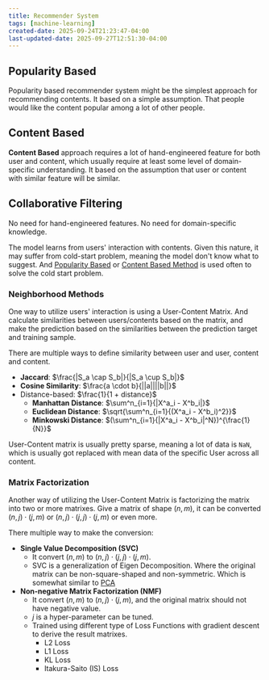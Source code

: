 ```yaml
---
title: Recommender System
tags: [machine-learning]
created-date: 2025-09-24T21:23:47-04:00
last-updated-date: 2025-09-27T12:51:30-04:00
---
```


## Popularity Based

Popularity based recommender system might be the simplest approach for recommending contents. It based on a simple assumption. That people would like the content popular among a lot of other people.

## Content Based

**Content Based** approach requires a lot of hand-engineered feature for both user and content, which usually require at least some level of domain-specific understanding. It based on the assumption that user or content with similar feature will be similar.

## Collaborative Filtering

No need for hand-engineered features. No need for domain-specific knowledge.

The model learns from users' interaction with contents. Given this nature, it may suffer from cold-start problem, meaning the model don't know what to suggest. And [Popularity Based](#Popularity%20Based) or [Content Based Method](#Content%20Based) is used often to solve the cold start problem.

### Neighborhood Methods

One way to utilize users' interaction is using a User-Content Matrix. And calculate similarities between users/contents based on the matrix, and make the prediction based on the similarities between the prediction target and training sample.

There are multiple ways to define similarity between user and user, content and content.

- **Jaccard**: $\frac{|S_a \cap S_b|}{|S_a \cup S_b|}$
- **Cosine Similarity**: $\frac{a \cdot b}{||a||||b||}$
- Distance-based: $\frac{1}{1 + distance}$
	- **Manhattan Distance**: $\sum^n_{i=1}{|X^a_i - X^b_i|}$
	- **Euclidean Distance**: $\sqrt{\sum^n_{i=1}{(X^a_i - X^b_i)^2}}$
	- **Minkowski Distance**: $(\sum^n_{i=1}{|X^a_i - X^b_i|^N})^{\frac{1}{N}}$

User-Content matrix is usually pretty sparse, meaning a lot of data is `NaN`, which is usually got replaced with mean data of the specific User across all content.

### Matrix Factorization

Another way of utilizing the User-Content Matrix is factorizing the matrix into two or more matrixes. Give a matrix of shape $(n, m)$, it can be converted $(n, j) \cdot (j, m)$ or $(n, j) \cdot (j, j) \cdot (j, m)$ or even more.

There multiple way to make the conversion:

- **Single Value Decomposition (SVC)**
	- It convert $(n, m)$ to $(n, j) \cdot (j, j) \cdot (j, m)$.
	- SVC is a generalization of Eigen Decomposition. Where the original matrix can be non-square-shaped and non-symmetric. Which is somewhat similar to [PCA](note/by/developer/principle_component_analysis.md)
- **Non-negative Matrix Factorization (NMF)**
	- It convert $(n, m)$ to $(n, j) \cdot (j, m)$, and the original matrix should not have negative value.
	- $j$ is a hyper-parameter can be tuned.
	- Trained using different type of Loss Functions with gradient descent to derive the result matrixes.
		- L2 Loss
		- L1 Loss
		- KL Loss
		- Itakura-Saito (IS) Loss